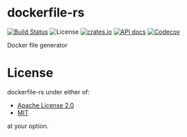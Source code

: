 # dockerfile-rs
[![Build Status](https://travis-ci.org/ark0f/dockerfile.rs.svg?branch=master)](https://travis-ci.org/ark0f/dockerfile.rs)
![License](https://img.shields.io/crates/l/dockerfile-rs.svg)
[![crates.io](https://img.shields.io/crates/v/dockerfile-rs.svg)](https://crates.io/crates/dockerfile-rs)
[![API docs](https://docs.rs/dockerfile-rs/badge.svg)](https://docs.rs/dockerfile-rs)
[![Codecov](https://codecov.io/gh/ark0f/dockerfile.rs/branch/master/graph/badge.svg)](https://codecov.io/gh/ark0f/dockerfile.rs)

Docker file generator

# License
dockerfile-rs under either of:

* [Apache License 2.0](https://github.com/ark0f/dockerfile.rs/blob/master/LICENSE-APACHE.md)
* [MIT](https://github.com/ark0f/dockerfile.rs/blob/master/LICENSE-MIT.md)

at your option.
